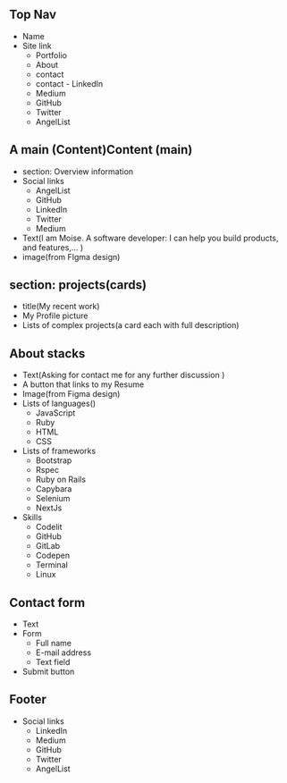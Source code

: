 ## Top Nav
- Name
- Site link
    - Portfolio
    - About
    - contact
    - contact    - LinkedIn
    - Medium
    - GitHub
    - Twitter
    - AngelList

## A main (Content)Content (main)
- section: Overview information
- Social links
    - AngelList
    - GitHub
    - LinkedIn
    - Twitter
    - Medium
- Text(I am Moise. A software developer: I can help you build products, and features,... )
- image(from FIgma design)

## section: projects(cards)
- title(My recent work)
- My Profile picture
- Lists of complex projects(a card each with full description)

## About stacks
- Text(Asking for contact me for any further discussion )
- A button that links to my Resume
- Image(from Figma design)
- Lists of languages()
    - JavaScript
    - Ruby
    - HTML
    - CSS
- Lists of frameworks
    - Bootstrap
    - Rspec
    - Ruby on Rails
    - Capybara
    - Selenium
    - NextJs
- Skills
    - Codelit
    - GitHub
    - GitLab
    - Codepen
    - Terminal
    - Linux

## Contact form
- Text
- Form
    - Full name
    - E-mail address
    - Text field
- Submit button

## Footer
- Social links
    - LinkedIn
    - Medium
    - GitHub
    - Twitter
    - AngelList
